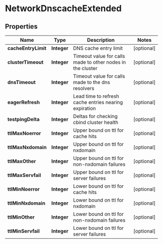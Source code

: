
# NetworkDnscacheExtended

## Properties
Name | Type | Description | Notes
------------ | ------------- | ------------- | -------------
**cacheEntryLimit** | **Integer** | DNS cache entry limit |  [optional]
**clusterTimeout** | **Integer** | Timeout value for calls made to other nodes in the cluster |  [optional]
**dnsTimeout** | **Integer** | Timeout value for calls made to the dns resolvers |  [optional]
**eagerRefresh** | **Integer** | Lead time to refresh cache entries nearing expiration |  [optional]
**testpingDelta** | **Integer** | Deltas for checking cbind cluster health |  [optional]
**ttlMaxNoerror** | **Integer** | Upper bound on ttl for cache hits |  [optional]
**ttlMaxNxdomain** | **Integer** | Upper bound on ttl for nxdomain |  [optional]
**ttlMaxOther** | **Integer** | Upper bound on ttl for non-nxdomain failures |  [optional]
**ttlMaxServfail** | **Integer** | Upper bound on ttl for server failures |  [optional]
**ttlMinNoerror** | **Integer** | Lower bound on ttl for cache hits |  [optional]
**ttlMinNxdomain** | **Integer** | Lower bound on ttl for nxdomain |  [optional]
**ttlMinOther** | **Integer** | Lower bound on ttl for non-nxdomain failures |  [optional]
**ttlMinServfail** | **Integer** | Lower bound on ttl for server failures |  [optional]



